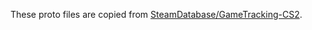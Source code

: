 These proto files are copied from [SteamDatabase/GameTracking-CS2](https://github.com/SteamDatabase/GameTracking-CS2/tree/master/Protobufs).
